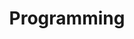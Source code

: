 ---
title: Programming
description: A carefully curated list of thing you might need or interesting stuff for your next project. This list is more web programming oriented.
---